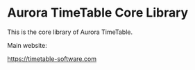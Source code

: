 # Aurora TimeTable Core Library 

This is the core library of Aurora TimeTable.

Main website:

https://timetable-software.com
